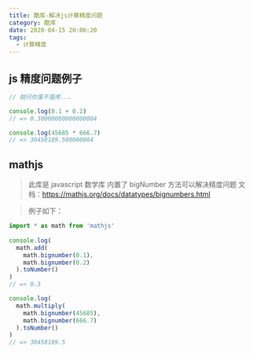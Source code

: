 ```yaml
---
title: 酷库-解决js计算精度问题
category: 酷库
date: 2020-04-15 20:06:20
tags:
  - 计算精度
---
```


## js 精度问题例子
```javascript
// 就问你蛋不蛋疼...

console.log(0.1 + 0.2)
// => 0.30000000000000004

console.log(45685 * 666.7)
// => 30458189.500000004
```

## mathjs
> 此库是 javascript 数学库
> 内置了 bigNumber 方法可以解决精度问题
> 文档：https://mathjs.org/docs/datatypes/bignumbers.html

> 例子如下：

```javascript
import * as math from 'mathjs'
  
console.log(
  math.add(
    math.bignumber(0.1),
    math.bignumber(0.2)
  ).toNumber()
)
// => 0.3

console.log(
  math.multiply(
    math.bignumber(45685),
    math.bignumber(666.7)
  ).toNumber()
)
// => 30458189.5
```